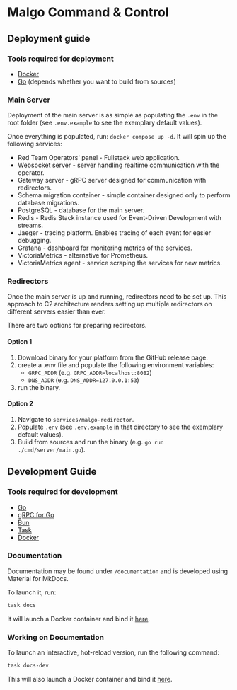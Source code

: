 # Malgo Command & Control

## Deployment guide

### Tools required for deployment

- [Docker](https://www.docker.com/)
- [Go](https://go.dev/) (depends whether you want to build from sources)

### Main Server

Deployment of the main server is as simple as populating the `.env` in the root folder (see `.env.example` to see the exemplary default values).

Once everything is populated, run: `docker compose up -d`. It will spin up the following services:

- Red Team Operators' panel - Fullstack web application.
- Websocket server - server handling realtime communication with the operator.
- Gateway server - gRPC server designed for communication with redirectors.
- Schema migration container - simple container designed only to perform database migrations.
- PostgreSQL - database for the main server.
- Redis - Redis Stack instance used for Event-Driven Development with streams.
- Jaeger - tracing platform. Enables tracing of each event for easier debugging.
- Grafana - dashboard for monitoring metrics of the services.
- VictoriaMetrics - alternative for Prometheus.
- VictoriaMetrics agent - service scraping the services for new metrics.

### Redirectors

Once the main server is up and running, redirectors need to be set up.
This approach to C2 architecture renders setting up multiple redirectors on different servers
easier than ever.

There are two options for preparing redirectors.

#### Option 1

1. Download binary for your platform from the GitHub release page.
1. create a .env file and populate the following environment variables:
    - `GRPC_ADDR` (e.g. `GRPC_ADDR=localhost:8082`)
    - `DNS_ADDR` (e.g. `DNS_ADDR=127.0.0.1:53`)
1. run the binary.

#### Option 2

1. Navigate to `services/malgo-redirector`.
1. Populate `.env` (see `.env.example` in that directory to see the exemplary default values).
1. Build from sources and run the binary (e.g. `go run ./cmd/server/main.go`).

## Development Guide

### Tools required for development

- [Go](https://go.dev/)
- [gRPC for Go](https://grpc.io/docs/languages/go/quickstart/)
- [Bun](https://bun.sh/)
- [Task](https://taskfile.dev/)
- [Docker](https://www.docker.com/)

### Documentation

Documentation may be found under `/documentation` and is developed using Material for MkDocs.

To launch it, run:

```bash
task docs
```

It will launch a Docker container and bind it [here](http://localhost:8888/).

### Working on Documentation

To launch an interactive, hot-reload version, run the following command:

```bash
task docs-dev
```

This will also launch a Docker container and bind it [here](http://localhost:8889).
